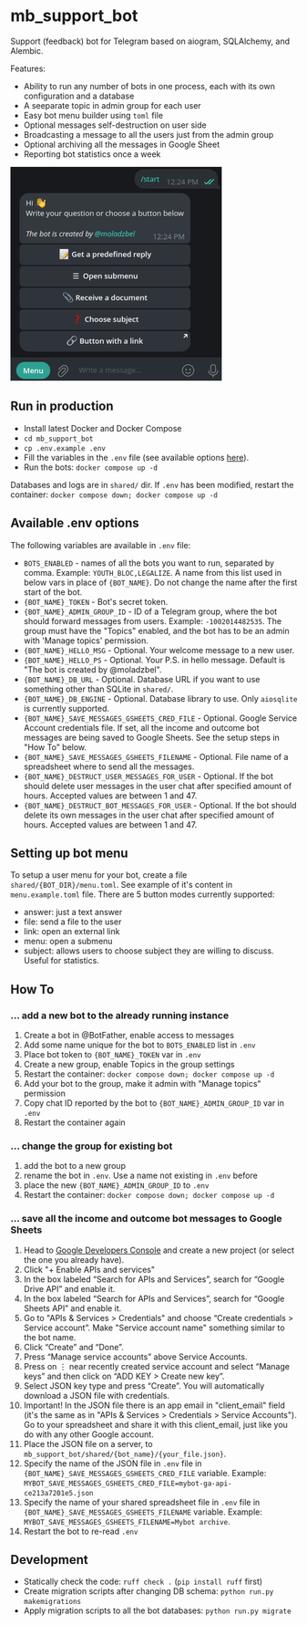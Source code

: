 # mb_support_bot

Support (feedback) bot for Telegram based on aiogram, SQLAlchemy, and Alembic.

Features:
- Ability to run any number of bots in one process, each with its own configuration and a database
- A seeparate topic in admin group for each user
- Easy bot menu builder using `toml` file
- Optional messages self-destruction on user side
- Broadcasting a message to all the users just from the admin group
- Optional archiving all the messages in Google Sheet
- Reporting bot statistics once a week

![Alt text](media/menu_screenshot.png?raw=true "Menu screenshot")

## Run in production

- Install latest Docker and Docker Compose
- `cd mb_support_bot`
- `cp .env.example .env`
- Fill the variables in the `.env` file (see available options [here](#available-env-options)).
- Run the bots: `docker compose up -d`

Databases and logs are in `shared/` dir.
If `.env` has been modified, restart the container: `docker compose down; docker compose up -d`

## Available .env options

The following variables are available in `.env` file:
- `BOTS_ENABLED` - names of all the bots you want to run, separated by comma. Example: `YOUTH_BLOC,LEGALIZE`. A name from this list used in below vars in place of `{BOT_NAME}`. Do not change the name after the first start of the bot.
- `{BOT_NAME}_TOKEN` - Bot's secret token.
- `{BOT_NAME}_ADMIN_GROUP_ID` - ID of a Telegram group, where the bot should forward messages from users. Example: `-1002014482535`. The group must have the "Topics" enabled, and the bot has to be an admin with 'Manage topics' permission.
- `{BOT_NAME}_HELLO_MSG` - Optional. Your welcome message to a new user.
- `{BOT_NAME}_HELLO_PS` - Optional. Your P.S. in hello message. Default is "The bot is created by @moladzbel".
- `{BOT_NAME}_DB_URL` - Optional. Database URL if you want to use something other than SQLite in `shared/`.
- `{BOT_NAME}_DB_ENGINE` - Optional. Database library to use. Only `aiosqlite` is currently supported.
- `{BOT_NAME}_SAVE_MESSAGES_GSHEETS_CRED_FILE` - Optional. Google Service Account credentials file. If set, all the income and outcome bot messages are being saved to Google Sheets. See the setup steps in "How To" below.
- `{BOT_NAME}_SAVE_MESSAGES_GSHEETS_FILENAME` - Optional. File name of a spreadsheet where to send all the messages.
- `{BOT_NAME}_DESTRUCT_USER_MESSAGES_FOR_USER` - Optional. If the bot should delete user messages in the user chat after specified amount of hours. Accepted values are between 1 and 47.
- `{BOT_NAME}_DESTRUCT_BOT_MESSAGES_FOR_USER` - Optional. If the bot should delete its own messages in the user chat after specified amount of hours. Accepted values are between 1 and 47.

## Setting up bot menu

To setup a user menu for your bot, create a file `shared/{BOT_DIR}/menu.toml`. See example of it's content in `menu.example.toml` file. There are 5 button modes currently supported:
- answer: just a text answer
- file: send a file to the user
- link: open an external link
- menu: open a submenu
- subject: allows users to choose subject they are willing to discuss. Useful for statistics.

## How To

### ... add a new bot to the already running instance

1. Create a bot in @BotFather, enable access to messages
1. Add some name unique for the bot to `BOTS_ENABLED` list in `.env`
1. Place bot token to `{BOT_NAME}_TOKEN` var in `.env`
1. Create a new group, enable Topics in the group settings
1. Restart the container: `docker compose down; docker compose up -d`
1. Add your bot to the group, make it admin with "Manage topics" permission
1. Copy chat ID reported by the bot to `{BOT_NAME}_ADMIN_GROUP_ID` var in `.env`
1. Restart the container again

### ... change the group for existing bot

1. add the bot to a new group
1. rename the bot in `.env`. Use a name not existing in `.env` before
1. place the new `{BOT_NAME}_ADMIN_GROUP_ID` to `.env`
1. Restart the container: `docker compose down; docker compose up -d`

### ... save all the income and outcome bot messages to Google Sheets

1. Head to [Google Developers Console](https://console.developers.google.com/) and create a new project (or select the one you already have).
1. Click "+ Enable APIs and services"
1. In the box labeled “Search for APIs and Services”, search for “Google Drive API” and enable it.
1. In the box labeled “Search for APIs and Services”, search for “Google Sheets API” and enable it.
1. Go to "APIs & Services > Credentials" and choose “Create credentials > Service account”. Make "Service account name" something similar to the bot name.
1. Click “Create” and “Done”.
1. Press “Manage service accounts” above Service Accounts.
1. Press on ⋮ near recently created service account and select “Manage keys” and then click on “ADD KEY > Create new key”.
1. Select JSON key type and press “Create”. You will automatically download a JSON file with credentials.
1. Important! In the JSON file there is an app email in "client_email" field (it's the same as in "APIs & Services > Credentials > Service Accounts"). Go to your spreadsheet and share it with this client_email, just like you do with any other Google account.
1. Place the JSON file on a server, to `mb_support_bot/shared/{bot_name}/{your_file.json}`.
1. Specify the name of the JSON file in `.env` file in `{BOT_NAME}_SAVE_MESSAGES_GSHEETS_CRED_FILE` variable. Example: `MYBOT_SAVE_MESSAGES_GSHEETS_CRED_FILE=mybot-ga-api-ce213a7201e5.json`
1. Specify the name of your shared spreadsheet file in `.env` file in `{BOT_NAME}_SAVE_MESSAGES_GSHEETS_FILENAME` variable. Example: `MYBOT_SAVE_MESSAGES_GSHEETS_FILENAME=Mybot archive`.
1. Restart the bot to re-read `.env`

## Development

- Statically check the code: `ruff check .` (`pip install ruff` first)
- Create migration scripts after changing DB schema: `python run.py makemigrations`
- Apply migration scripts to all the bot databases: `python run.py migrate`
